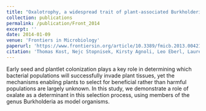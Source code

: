 ```yaml
---
title: "Oxalotrophy, a widespread trait of plant-associated Burkholderia species, is involved in successful root colonization of lupin and maize by Burkholderia phytofirmans"
collection: publications
permalink: /publication/Front_2014
excerpt: ''
date: 2014-01-09
venue: 'Frontiers in Microbiology'
paperurl: 'https://www.frontiersin.org/article/10.3389/fmicb.2013.00421'
citation: 'Thomas Kost, Nejc Stopnisek, Kirsty Agnoli, Leo Eberl, Laure Weisskopf (2014). &quot;Oxalotrophy, a widespread trait of plant-associated Burkholderia species, is involved in successful root colonization of lupin and maize by Burkholderia phytofirmans.&quot; <i>Frontiers in Microbiology</i>. 4:421.'
---
```

Early seed and plantlet colonization plays a key role in determining which bacterial populations will successfully invade plant tissues, yet the mechanisms enabling plants to select for beneficial rather than harmful populations are largely unknown. In this study, we demonstrate a role of oxalate as a determinant in this selection process, using members of the genus Burkholderia as model organisms.
